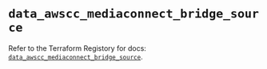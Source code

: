 # `data_awscc_mediaconnect_bridge_source`

Refer to the Terraform Registory for docs: [`data_awscc_mediaconnect_bridge_source`](https://registry.terraform.io/providers/hashicorp/awscc/0.70.0/docs/data-sources/mediaconnect_bridge_source).
